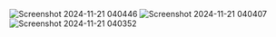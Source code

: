 ![Screenshot 2024-11-21 040446](https://github.com/user-attachments/assets/55a0e216-8ccd-40bb-9425-d2c498f47d0f)
![Screenshot 2024-11-21 040407](https://github.com/user-attachments/assets/674164e3-9aeb-4d55-b5c7-f45c011729b9)
![Screenshot 2024-11-21 040352](https://github.com/user-attachments/assets/21c4da2e-dd2e-429d-9258-d54757cc5d7f)
